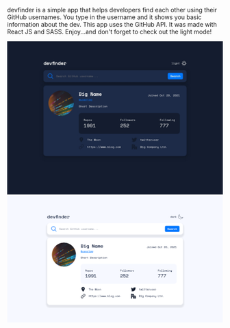 devfinder is a simple app that helps developers find each other using their GitHub usernames. You type in the username and it shows you basic information about the dev. This app uses the GitHub API. It was made with React JS and SASS. Enjoy...and don't forget to check out the light mode!

![dark mode](src/images/dark-screen.jpg?raw=true "Dark mode")
![light mode](src/images/light-screen.png?raw=true "Light mode")
